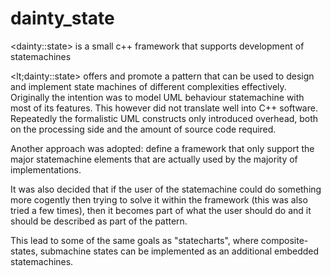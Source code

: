# dainty_state
&lt;dainty::state> is a small c++ framework that supports development of statemachines

  <lt;dainty::state> offers and promote a pattern that can be used to design
  and implement state machines of different complexities effectively. Originally
  the intention was to model UML behaviour statemachine with most of its
  features. This however did not translate well into C++ software. Repeatedly
  the formalistic UML constructs only introduced overhead, both on the
  processing side and the amount of source code required.

  Another approach was adopted: define a framework that only support the major
  statemachine elements that are actually used by the majority of implementations.

  It was also decided that if the user of the statemachine could do something
  more cogently then trying to solve it within the framework (this was also
  tried a few times), then it becomes part of what the user should do and it
  should be described as part of the pattern.

  This lead to some of the same goals as "statecharts", where composite-states,
  submachine states can be implemented as an additional embedded statemachines.



